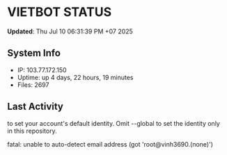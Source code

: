 # VIETBOT STATUS
**Updated**: Thu Jul 10 06:31:39 PM +07 2025

## System Info
- IP: 103.77.172.150
- Uptime: up 4 days, 22 hours, 19 minutes
- Files: 2697

## Last Activity

to set your account's default identity.
Omit --global to set the identity only in this repository.

fatal: unable to auto-detect email address (got 'root@vinh3690.(none)')
